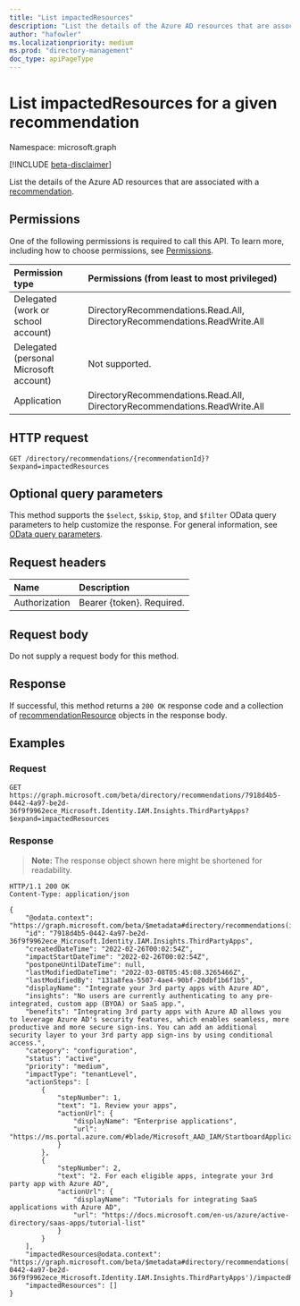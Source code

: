 ```yaml
---
title: "List impactedResources"
description: "List the details of the Azure AD resources that are associated with a recommendation."
author: "hafowler"
ms.localizationpriority: medium
ms.prod: "directory-management"
doc_type: apiPageType
---
```


# List impactedResources for a given recommendation
Namespace: microsoft.graph

[!INCLUDE [beta-disclaimer](../../includes/beta-disclaimer.md)]

List the details of the Azure AD resources that are associated with a [recommendation](../resources/recommendation.md).

## Permissions
One of the following permissions is required to call this API. To learn more, including how to choose permissions, see [Permissions](/graph/permissions-reference).

|Permission type|Permissions (from least to most privileged)|
|:---|:---|
|Delegated (work or school account)|DirectoryRecommendations.Read.All, DirectoryRecommendations.ReadWrite.All|
|Delegated (personal Microsoft account)|Not supported.|
|Application|DirectoryRecommendations.Read.All, DirectoryRecommendations.ReadWrite.All|

## HTTP request

<!-- {
  "blockType": "ignored"
}
-->
``` http
GET /directory/recommendations/{recommendationId}?$expand=impactedResources
```

## Optional query parameters
This method supports the `$select`, `$skip`, `$top`, and `$filter` OData query parameters to help customize the response. For general information, see [OData query parameters](/graph/query-parameters).

## Request headers
|Name|Description|
|:---|:---|
|Authorization|Bearer {token}. Required.|

## Request body
Do not supply a request body for this method.

## Response

If successful, this method returns a `200 OK` response code and a collection of [recommendationResource](../resources/recommendationresource.md) objects in the response body.

## Examples

### Request
<!-- {
  "blockType": "request",
  "name": "list_recommendationresource"
}
-->
``` http
GET https://graph.microsoft.com/beta/directory/recommendations/7918d4b5-0442-4a97-be2d-36f9f9962ece_Microsoft.Identity.IAM.Insights.ThirdPartyApps?$expand=impactedResources
```


### Response
>**Note:** The response object shown here might be shortened for readability.
<!-- {
  "blockType": "response",
  "truncated": true,
  "@odata.type": "Collection(microsoft.graph.recommendationResource)"
}
-->
``` http
HTTP/1.1 200 OK
Content-Type: application/json

{
    "@odata.context": "https://graph.microsoft.com/beta/$metadata#directory/recommendations(impactedResources())/$entity",
    "id": "7918d4b5-0442-4a97-be2d-36f9f9962ece_Microsoft.Identity.IAM.Insights.ThirdPartyApps",
    "createdDateTime": "2022-02-26T00:02:54Z",
    "impactStartDateTime": "2022-02-26T00:02:54Z",
    "postponeUntilDateTime": null,
    "lastModifiedDateTime": "2022-03-08T05:45:08.3265466Z",
    "lastModifiedBy": "131a8fea-5507-4ae4-90bf-20dbf1b6f1b5",
    "displayName": "Integrate your 3rd party apps with Azure AD",
    "insights": "No users are currently authenticating to any pre-integrated, custom app (BYOA) or SaaS app.",
    "benefits": "Integrating 3rd party apps with Azure AD allows you to leverage Azure AD's security features, which enables seamless, more productive and more secure sign-ins. You can add an additional security layer to your 3rd party app sign-ins by using conditional access.",
    "category": "configuration",
    "status": "active",
    "priority": "medium",
    "impactType": "tenantLevel",
    "actionSteps": [
        {
            "stepNumber": 1,
            "text": "1. Review your apps",
            "actionUrl": {
                "displayName": "Enterprise applications",
                "url": "https://ms.portal.azure.com/#blade/Microsoft_AAD_IAM/StartboardApplicationsMenuBlade/AllApps/menuId/"
            }
        },
        {
            "stepNumber": 2,
            "text": "2. For each eligible apps, integrate your 3rd party app with Azure AD",
            "actionUrl": {
                "displayName": "Tutorials for integrating SaaS applications with Azure AD",
                "url": "https://docs.microsoft.com/en-us/azure/active-directory/saas-apps/tutorial-list"
            }
        }
    ],
    "impactedResources@odata.context": "https://graph.microsoft.com/beta/$metadata#directory/recommendations('7918d4b5-0442-4a97-be2d-36f9f9962ece_Microsoft.Identity.IAM.Insights.ThirdPartyApps')/impactedResources",
    "impactedResources": []
}
```
